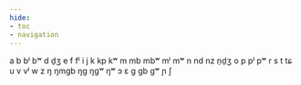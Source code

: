 ```yaml
---
hide:
- toc
- navigation
---
```

a
b
bʲ
bʷ
d
d̠ʒ
e
f
fʲ
i
j
k
kp
kʷ
m
mb
mbʷ
mʲ
mʷ
n
nd
nz
n̠d̠ʒ
o
p
pʲ
pʷ
r
s
t
tɕ
u
v
vʲ
w
z
ŋ
ŋmɡb
ŋɡ
ŋɡʷ
ŋʷ
ɔ
ɛ
ɡ
ɡb
ɡʷ
ɲ
ʃ
